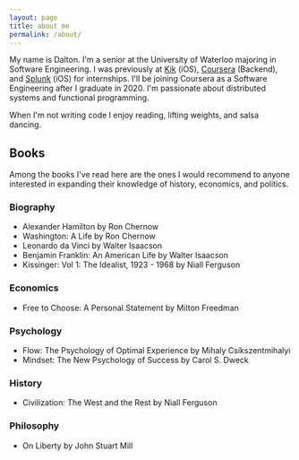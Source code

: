 ```yaml
---
layout: page
title: about me
permalink: /about/
---
```


My name is Dalton. I'm a senior at the University of Waterloo majoring in
Software Engineering. I was previously at [Kik](https://www.kik.com/) (iOS),
[Coursera](https://www.coursera.org/) (Backend), and
[Splunk](https://www.splunk.com/) (iOS) for internships. I'll be joining
Coursera as a Software Engineering after I graduate in 2020. I'm passionate
about distributed systems and functional programming.

When I'm not writing code I enjoy reading, lifting weights, and salsa dancing.

## Books
Among the books I've read here are the ones I would recommend to anyone
interested in expanding their knowledge of history, economics, and politics.

### Biography
- Alexander Hamilton by Ron Chernow
- Washington: A Life by Ron Chernow
- Leonardo da Vinci by Walter Isaacson
- Benjamin Franklin: An American Life by Walter Isaacson
- Kissinger: Vol 1: The Idealist, 1923 - 1968 by Niall Ferguson

### Economics
- Free to Choose: A Personal Statement by Milton Freedman

### Psychology
- Flow: The Psychology of Optimal Experience by Mihaly Csikszentmihalyi
- Mindset: The New Psychology of Success by Carol S. Dweck

### History
- Civilization: The West and the Rest by Niall Ferguson

### Philosophy
- On Liberty by John Stuart Mill
